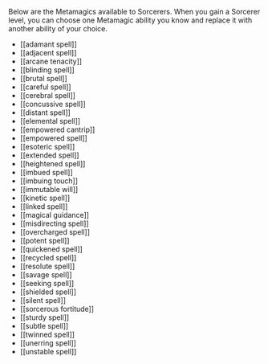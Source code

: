 Below are the Metamagics available to Sorcerers. When you gain a Sorcerer level, you can choose one Metamagic ability you know and replace it with another ability of your choice.

- [[adamant spell]]
- [[adjacent spell]]
- [[arcane tenacity]]
- [[blinding spell]]
- [[brutal spell]]
- [[careful spell]]
- [[cerebral spell]]
- [[concussive spell]]
- [[distant spell]]
- [[elemental spell]]
- [[empowered cantrip]]
- [[empowered spell]]
- [[esoteric spell]]
- [[extended spell]]
- [[heightened spell]]
- [[imbued spell]]
- [[imbuing touch]]
- [[immutable will]]
- [[kinetic spell]]
- [[linked spell]]
- [[magical guidance]]
- [[misdirecting spell]]
- [[overcharged spell]]
- [[potent spell]]
- [[quickened spell]]
- [[recycled spell]]
- [[resolute spell]]
- [[savage spell]]
- [[seeking spell]]
- [[shielded spell]]
- [[silent spell]]
- [[sorcerous fortitude]]
- [[sturdy spell]]
- [[subtle spell]]
- [[twinned spell]]
- [[unerring spell]]
- [[unstable spell]]